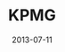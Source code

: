 ---
date: 2013-07-11
title: KPMG
categories: bronze
logo: KPMG_Endorsement_RGB.jpg
www: https://www.kpmg.com/
---